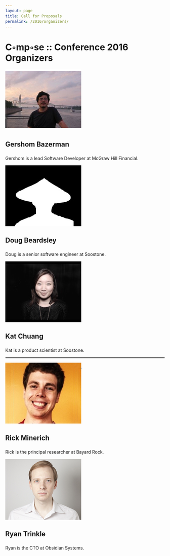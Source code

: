 ```yaml
---
layout: page
title: Call for Proposals
permalink: /2016/organizers/
---
```


# C◦mp◦se :: Conference 2016 Organizers

<div id="biowrap">
<div class="container">
<div class="row">
<div class="col-lg-4 col-md-4 col-sm-4 col-xs-4">
<img src="photos/gb.png" class="img-responsive img-rounded" />
<h2>Gershom Bazerman</h2>
<h3></h3>
<p> 
Gershom is a lead Software Developer at McGraw Hill Financial. 
</p>
</div>
<div class="col-lg-4 col-md-4 col-sm-4 col-xs-4">
<img src="photos/db.jpg" class="img-responsive img-rounded" />
<h2>Doug Beardsley</h2>
<h3></h3>
<p> 
Doug is a senior software engineer at Soostone. 
</p>
</div>
<div class="col-lg-4 col-md-4 col-sm-4 col-xs-4">
<img src="photos/kc.jpg" class="img-responsive img-rounded" />
<h2>Kat Chuang</h2>
<h3></h3>
<p> 
Kat is a product scientist at Soostone.
</p>
</div>
</div><! --/row --> 
</div><! --/container -->
</div><! --/biowrap -->

<hr style="border:1px dotted #efefee "/>

<section id="minerich" name="services"></section>
<section id="trinkle" name="services"></section>

<div id="biowrap">
<div class="container">
<div class="row">
<div class="col-lg-4 col-md-4 col-sm-4 col-xs-4">
<img src="photos/rm.jpg" class="img-responsive img-rounded" />
<h2>Rick Minerich</h2>
<h3></h3>
<p> 
Rick is the principal researcher at Bayard Rock.
</p>
</div>
<div class="col-lg-4 col-md-4 col-sm-4 col-xs-4">
<img src="photos/rt.jpg" class="img-responsive img-rounded" />
<h2>Ryan Trinkle</h2>
<h3></h3>
<p> 
Ryan is the CTO at Obsidian Systems.
</p>
</div>
</div><! --/row --> 
</div><! --/container -->
</div><! --/biowrap -->
